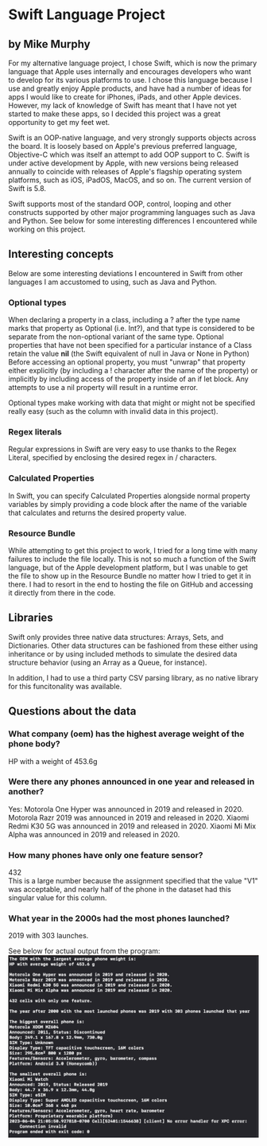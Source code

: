 # Swift Language Project  
## by Mike Murphy  

For my alternative language project, I chose Swift, which is now the primary language that Apple uses internally and encourages developers who want to develop for its various platforms to use.  I chose this language because I use and greatly enjoy Apple products, and have had a number of ideas for apps I would like to create for iPhones, iPads, and other Apple devices.  However, my lack of knowledge of Swift has meant that I have not yet started to make these apps, so I decided this project was a great opportunity to get my feet wet.  

Swift is an OOP-native language, and very strongly supports objects across the board.  It is loosely based on Apple's previous preferred language, Objective-C which was itself an attempt to add OOP support to C.  Swift is under active development by Apple, with new versions being released annually to coincide with releases of Apple's flagship operating system platforms, such as iOS, iPadOS, MacOS, and so on.  The current version of Swift is 5.8.  

Swift supports most of the standard OOP, control, looping and other constructs supported by other major programming languages such as Java and Python.  See below for some interesting differences I encountered while working on this project.

## Interesting concepts
Below are some interesting deviations I encountered in Swift from other languages I am accustomed to using, such as Java and Python.  

### Optional types
When declaring a property in a class, including a ? after the type name marks that property as Optional (i.e. Int?), and that type is considered to be separate from the non-optional variant of the same type.  Optional properties that have not been specified for a particular instance of a Class retain the value **nil** (the Swift equivalent of null in Java or None in Python)  Before accessing an optional property, you must "unwrap" that property either explicitly (by including a ! character after the name of the property) or implicitly by including access of the property inside of an if let block.  Any attempts to use a nil property will result in a runtime error.

Optional types make working with data that might or might not be specified really easy (such as the column with invalid data in this project).

### Regex literals
Regular expressions in Swift are very easy to use thanks to the Regex Literal, specified by enclosing the desired regex in / characters.

### Calculated Properties
In Swift, you can specify Calculated Properties alongside normal property variables by simply providing a code block after the name of the variable that calculates and returns the desired property value.

### Resource Bundle
While attempting to get this project to work, I tried for a long time with many failures to include the file locally.  This is not so much a function of the Swift language, but of the Apple development platform, but I was unable to get the file to show up in the Resource Bundle no matter how I tried to get it in there.  I had to resort in the end to hosting the file on GitHub and accessing it directly from there in the code.

## Libraries
Swift only provides three native data structures: Arrays, Sets, and Dictionaries.  Other data structures can be fashioned from these either using inheritance or by using included methods to simulate the desired data structure behavior (using an Array as a Queue, for instance).

In addition, I had to use a third party CSV parsing library, as no native library for this funcitonality was available.

## Questions about the data

### What company (oem) has the highest average weight of the phone body?
HP with a weight of 453.6g

### Were there any phones announced in one year and released in another?
Yes:
Motorola One Hyper was announced in 2019 and released in 2020.
Motorola Razr 2019 was announced in 2019 and released in 2020.
Xiaomi Redmi K30 5G was announced in 2019 and released in 2020.
Xiaomi Mi Mix Alpha was announced in 2019 and released in 2020.

### How many phones have only one feature sensor?
432  
This is a large number because the assignment specified that the value "V1" was acceptable, and nearly half of the phone in the dataset had this singular value for this column.

### What year in the 2000s had the most phones launched?
2019 with 303 launches.

See below for actual output from the program:
![image](report_questions.png)
